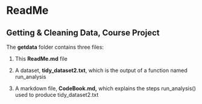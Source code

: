 ReadMe
========================================================
Getting & Cleaning Data, Course Project
--------------------------------------------------------
The **getdata** folder contains three files:

 1. This **ReadMe.md** file
 
 2. A dataset, **tidy_dataset2.txt**, which is the output of a function named run_analysis
 
 3. A markdown file, **CodeBook.md,** which explains the steps run_analysis() used to produce tidy_dataset2.txt
